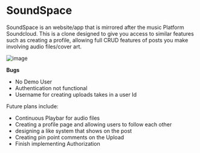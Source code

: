 # SoundSpace
SoundSpace is an website/app that is mirrored after the music Platform Soundcloud.  This is a clone designed to give you access to similar features such as creating a profile, allowing full CRUD features of posts you make involving audio files/cover art.


![image](https://user-images.githubusercontent.com/67086515/127363854-a48dac48-82f2-4d0f-810a-0eb47f1d7e85.png)

**Bugs**
- No Demo User
- Authentication not functional
- Username for creating uploads takes in a user Id


Future plans include:
  - Continuous Playbar for audio files
  - Creating a profile page and allowing users to follow each other
  - designing a like system that shows on the post
  - Creating pin point comments on the Upload
  - Finish implementing Authorization
